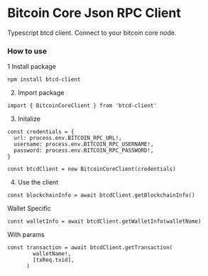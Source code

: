 # Bitcoin Core Json RPC Client

Typescript btcd client. Connect to your bitcoin core node.

### How to use

1 Install package

```
npm install btcd-client
```

2. Import package

```
import { BitcoinCoreClient } from 'btcd-client'
```

3. Initalize

```
const credentials = {
  url: process.env.BITCOIN_RPC_URL!,
  username: process.env.BITCOIN_RPC_USERNAME!,
  password: process.env.BITCOIN_RPC_PASSWORD!,
}

const btcdClient = new BitcoinCoreClient(credentials)
```

4. Use the client

```
const blockchainInfo = await btcdClient.getBlockchainInfo()
```

Wallet Specific

```
const walletInfo = await btcdClient.getWalletInfo(walletName)
```

With params

```
const transaction = await btcdClient.getTransaction(
        walletName!,
        [txReq.txid],
      )
```

